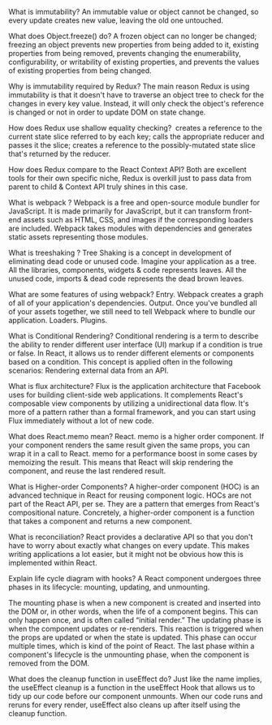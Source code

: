 What is immutability?
An immutable value or object cannot be changed, so every update creates new value, leaving the old one untouched.


What does Object.freeze() do?
A frozen object can no longer be changed; freezing an object prevents new properties from being added to it, existing properties from being removed, prevents changing the enumerability, configurability, or writability of existing properties, and prevents the values of existing properties from being changed.


Why is immutability required by Redux?
The main reason Redux is using immutability is that it doesn't have to traverse an object tree to check for the changes in every key value. Instead, it will only check the object's reference is changed or not in order to update DOM on state change.



How does Redux use shallow equality checking? ​
creates a reference to the current state slice referred to by each key;
calls the appropriate reducer and passes it the slice;
creates a reference to the possibly-mutated state slice that's returned by the reducer.


How does Redux compare to the React Context API?
Both are excellent tools for their own specific niche, Redux is overkill just to pass data from parent to child & Context API truly shines in this case.



What is webpack ?
Webpack is a free and open-source module bundler for JavaScript. It is made primarily for JavaScript, but it can transform front-end assets such as HTML, CSS, and images if the corresponding loaders are included. Webpack takes modules with dependencies and generates static assets representing those modules.



What is treeshaking ?
Tree Shaking is a concept in development of eliminating dead code or unused code. Imagine your application as a tree. All the libraries, components, widgets & code represents leaves. All the unused code, imports & dead code represents the dead brown leaves.


What are some features of using webpack?
Entry. Webpack creates a graph of all of your application's dependencies. 
Output. Once you've bundled all of your assets together, we still need to tell Webpack where to bundle our application. 
Loaders. 
Plugins.


What is Conditional Rendering?
Conditional rendering is a term to describe the ability to render different user interface (UI) markup if a condition is true or false. In React, it allows us to render different elements or components based on a condition. This concept is applied often in the following scenarios: Rendering external data from an API.


What is flux architecture?
Flux is the application architecture that Facebook uses for building client-side web applications. It complements React's composable view components by utilizing a unidirectional data flow. It's more of a pattern rather than a formal framework, and you can start using Flux immediately without a lot of new code.




What does React.memo mean?
React. memo is a higher order component. If your component renders the same result given the same props, you can wrap it in a call to React. memo for a performance boost in some cases by memoizing the result. This means that React will skip rendering the component, and reuse the last rendered result.




What is Higher-order Components?
A higher-order component (HOC) is an advanced technique in React for reusing component logic. HOCs are not part of the React API, per se. They are a pattern that emerges from React's compositional nature. Concretely, a higher-order component is a function that takes a component and returns a new component.




What is reconciliation?
React provides a declarative API so that you don't have to worry about exactly what changes on every update. This makes writing applications a lot easier, but it might not be obvious how this is implemented within React.




Explain life cycle diagram with hooks?
A React component undergoes three phases in its lifecycle: mounting, updating, and unmounting.

The mounting phase is when a new component is created and inserted into the DOM or, in other words, when the life of a component begins. This can only happen once, and is often called “initial render.”
The updating phase is when the component updates or re-renders. This reaction is triggered when the props are updated or when the state is updated. This phase can occur multiple times, which is kind of the point of React.
The last phase within a component's lifecycle is the unmounting phase, when the component is removed from the DOM.





What does the cleanup function in useEffect do?
 Just like the name implies, the useEffect cleanup is a function in the useEffect Hook that allows us to tidy up our code before our component unmounts. When our code runs and reruns for every render, useEffect also cleans up after itself using the cleanup function.